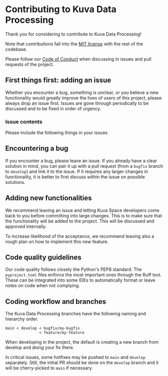 # Contributing to Kuva Data Processing

Thank you for considering to contribute to Kuva Data Processing!

Note that contributions 
fall into the [MIT license](LICENSE.md) with the rest of the codebase.

Please follow our [Code of Conduct](CODE_OF_CONDUCT.md) when discussing in issues and pull requests of the project.

## First things first: adding an issue

Whether you encounter a bug, something is unclear, or you believe a new functionality 
would greatly improve the lives of users of this project, please always drop an issue 
first. Issues are gone through periodically to be discussed and to be fixed in order of 
urgency.

### Issue contents

Please include the following things in your issues

## Encountering a bug

If you encounter a bug, please leave an issue. If you already have a clear solution in mind, 
you can pair it up with a pull request (from a `bugfix` branch to `develop`) and link it 
to the issue. If it requires any larger changes in functionality, it is better to first 
discuss within the issue on possible solutions.

## Adding new functionalities

We recommend leaving an issue and letting Kuva Space developers come back to you before 
committing into large changes. This is to make sure that the functionality will be added 
to the project. This will be discussed and approved internally.

To increase likelihood of the acceptance, we recommend leaving also a rough plan on how 
to implement this new feature.

## Code quality guidelines

Our code quality follows closely the Python's PEP8 standard. The `pyproject.toml` files 
enforce the most important ones through the Ruff tool. These can be integrated into some 
IDEs to automatically format or leave notes on code when not complying.

## Coding workflow and branches

The Kuva Data Processing branches have the following naming and hierarchy order.

```
main < develop < bugfix/my-bugfix
               < feature/my-feature
```

When developing in the project, the default is creating a new branch from develop and 
doing your fix there.

In critical issues, some hotfixes may be pushed to `main` and `develop` separately. Still, 
the initial PR should be done on the `develop` branch and it will be cherry-picked to `main` 
if necessary.
